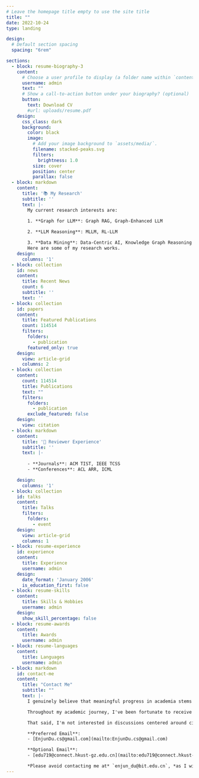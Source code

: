 ```yaml
---
# Leave the homepage title empty to use the site title
title: ""
date: 2022-10-24
type: landing

design:
  # Default section spacing
  spacing: "6rem"

sections:
  - block: resume-biography-3
    content:
      # Choose a user profile to display (a folder name within `content/authors/`)
      username: admin
      text: ""
      # Show a call-to-action button under your biography? (optional)
      button:
        text: Download CV
        #url: uploads/resume.pdf
    design:
      css_class: dark
      background:
        color: black
        image:
          # Add your image background to `assets/media/`.
          filename: stacked-peaks.svg
          filters:
            brightness: 1.0
          size: cover
          position: center
          parallax: false
  - block: markdown
    content:
      title: '📚 My Research'
      subtitle: ''
      text: |-
        My current research interests are:

        1. **Graph for LLM**: Graph RAG, Graph-Enhanced LLM
        
        2. **LLM Reasoning**: MLLM, RL-LLM

        3. **Data Mining**: Data-Centric AI, Knowledge Graph Reasoning
        Here are some of my research works.
    design:
      columns: '1'
  - block: collection
    id: news
    content:
      title: Recent News
      count: 6
      subtitle: ''
      text: ''
  - block: collection
    id: papers
    content:
      title: Featured Publications
      count: 114514
      filters:
        folders:
          - publication
        featured_only: true
    design:
      view: article-grid
      columns: 2
  - block: collection
    content:
      count: 114514
      title: Publications
      text: ""
      filters:
        folders:
          - publication
        exclude_featured: false
    design:
      view: citation
  - block: markdown
    content:
      title: '📝 Reviewer Experience'
      subtitle: ''
      text: |-
        
        - **Journals**: ACM TIST, IEEE TCSS
        - **Conferences**: ACL ARR, ICML

    design:
      columns: '1'
  - block: collection
    id: talks
    content:
      title: Talks
      filters:
        folders:
          - event
    design:
      view: article-grid
      columns: 1
  - block: resume-experience
    id: experience
    content:
      title: Experience
      username: admin
    design:
      date_format: 'January 2006'
      is_education_first: false
  - block: resume-skills
    content:
      title: Skills & Hobbies
      username: admin
    design:
      show_skill_percentage: false
  - block: resume-awards
    content:
      title: Awards
      username: admin
  - block: resume-languages
    content:
      title: Languages
      username: admin
  - block: markdown
    id: contact-me
    content:
      title: "Contact Me"
      subtitle: ""
      text: |-
        I genuinely believe that meaningful progress in academia stems from open dialogue and thoughtful debate. If you have any questions about my research--or if you've previously contacted me through GitHub issues and haven't received a response--please feel free to reach out via email. I'm always happy to chat, collaborate, or offer assistance where I can.

        Throughout my academic journey, I've been fortunate to receive support and inspiration from many generous people. I'm always eager to give back to the community and engage with others passionate about learning and discovery.

        That said, I'm not interested in discussions centered around citation counts, publication metrics, or quantitative comparisons between individuals. If your outreach is primarily motivated by such metrics, I kindly ask that you refrain from contacting me. I'm most interested in conversations about meaningful problems, creative solutions, and insightful ideas.

        **Preferred Email**:  
        - [EnjunDu.cs@gmail.com](mailto:EnjunDu.cs@gmail.com)

        **Optional Email**:  
        - [edu719@connect.hkust-gz.edu.cn](mailto:edu719@connect.hkust-gz.edu.cn)

        *Please avoid contacting me at* `enjun_du@bit.edu.cn`, *as I will no longer have access to this address after June 2026.*
---
```

